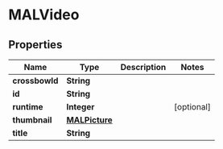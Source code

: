 
# MALVideo

## Properties
Name | Type | Description | Notes
------------ | ------------- | ------------- | -------------
**crossbowId** | **String** |  | 
**id** | **String** |  | 
**runtime** | **Integer** |  |  [optional]
**thumbnail** | [**MALPicture**](MALPicture.md) |  | 
**title** | **String** |  | 



